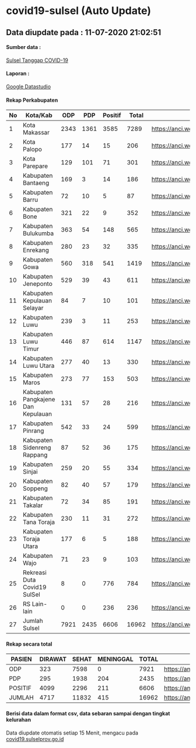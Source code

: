 
# covid19-sulsel (Auto Update)

## Data diupdate pada : 11-07-2020 21:02:51

#### Sumber data :
[Sulsel Tanggap COVID-19](https://covid19.sulselprov.go.id)

#### Laporan :
[Google Datastudio](https://datastudio.google.com/s/jythWGc1j4w)

#### Rekap Perkabupaten 
|No|Kota/Kab|ODP|PDP|Positif|Total|Link|
| --- | --- | --- | --- | --- | --- | --- |
|1|Kota Makassar|2343|1361|3585|7289|https://anci.web.id/cor/kota_makassar|
|2|Kota Palopo|177|14|15|206|https://anci.web.id/cor/kota_palopo|
|3|Kota Parepare|129|101|71|301|https://anci.web.id/cor/kota_parepare|
|4|Kabupaten Bantaeng|169|3|14|186|https://anci.web.id/cor/kabupaten_bantaeng|
|5|Kabupaten Barru|72|10|5|87|https://anci.web.id/cor/kabupaten_barru|
|6|Kabupaten Bone|321|22|9|352|https://anci.web.id/cor/kabupaten_bone|
|7|Kabupaten Bulukumba|363|54|148|565|https://anci.web.id/cor/kabupaten_bulukumba|
|8|Kabupaten Enrekang|280|23|32|335|https://anci.web.id/cor/kabupaten_enrekang|
|9|Kabupaten Gowa|560|318|541|1419|https://anci.web.id/cor/kabupaten_gowa|
|10|Kabupaten Jeneponto|529|39|43|611|https://anci.web.id/cor/kabupaten_jeneponto|
|11|Kabupaten Kepulauan Selayar|84|7|10|101|https://anci.web.id/cor/kabupaten_kepulauan_selayar|
|12|Kabupaten Luwu|239|3|11|253|https://anci.web.id/cor/kabupaten_luwu|
|13|Kabupaten Luwu Timur|446|87|614|1147|https://anci.web.id/cor/kabupaten_luwu_timur|
|14|Kabupaten Luwu Utara|277|40|13|330|https://anci.web.id/cor/kabupaten_luwu_utara|
|15|Kabupaten Maros|273|77|153|503|https://anci.web.id/cor/kabupaten_maros|
|16|Kabupaten Pangkajene Dan Kepulauan|131|57|28|216|https://anci.web.id/cor/kabupaten_pangkajene_dan_kepulauan|
|17|Kabupaten Pinrang|542|33|24|599|https://anci.web.id/cor/kabupaten_pinrang|
|18|Kabupaten Sidenreng Rappang|87|52|36|175|https://anci.web.id/cor/kabupaten_sidenreng_rappang|
|19|Kabupaten Sinjai|259|20|55|334|https://anci.web.id/cor/kabupaten_sinjai|
|20|Kabupaten Soppeng|82|40|57|179|https://anci.web.id/cor/kabupaten_soppeng|
|21|Kabupaten Takalar|72|34|85|191|https://anci.web.id/cor/kabupaten_takalar|
|22|Kabupaten Tana Toraja|230|11|31|272|https://anci.web.id/cor/kabupaten_tana_toraja|
|23|Kabupaten Toraja Utara|177|6|5|188|https://anci.web.id/cor/kabupaten_toraja_utara|
|24|Kabupaten Wajo|71|23|9|103|https://anci.web.id/cor/kabupaten_wajo|
|25|Rekreasi Duta Covid19 SulSel|8|0|776|784|https://anci.web.id/cor/rekreasi_duta_covid19_sulsel|
|26|RS Lain-lain|0|0|236|236|https://anci.web.id/cor/rs_lain-lain|
|27|Jumlah Sulsel|7921|2435|6606|16962|https://anci.web.id/cor/jumlah_sulsel|

#### Rekap secara total

| PASIEN | DIRAWAT | SEHAT | MENINGGAL | TOTAL | LINK |
| ---- | -------- | ---- | ---- |  ---- | ---- |
| ODP | 323 | 7598 | 0 | 7921 | https://anci.web.id/cor/odp_detail.html |
| PDP | 295 | 1938 | 204 | 2435 | https://anci.web.id/cor/pdp_detail.html |
| POSITIF | 4099 | 2296 | 211 | 6606 | https://anci.web.id/cor/positif_detail.html |
| JUMLAH | 4717 | 11832 | 415 | 16962 | https://anci.web.id/cor/jumlah_sulsel/ |

 
#### Berisi data dalam format csv, data sebaran sampai dengan tingkat kelurahan

Data diupdate otomatis setiap 15 Menit, mengacu pada [covid19.sulselprov.go.id](https://covid19.sulselprov.go.id)

